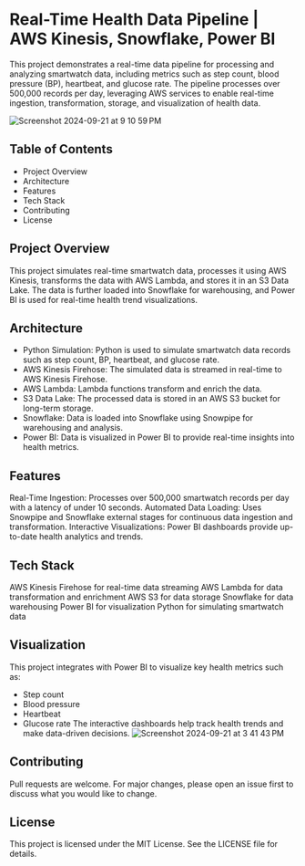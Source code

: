# Real-Time Health Data Pipeline | AWS Kinesis, Snowflake, Power BI

This project demonstrates a real-time data pipeline for processing and analyzing smartwatch data, including metrics such as step count, blood pressure (BP), heartbeat, and glucose rate. The pipeline processes over 500,000 records per day, leveraging AWS services to enable real-time ingestion, transformation, storage, and visualization of health data.

![Screenshot 2024-09-21 at 9 10 59 PM](https://github.com/user-attachments/assets/fcc9b126-14df-4047-b866-d0ab619ed533)


## Table of Contents

* Project Overview       
* Architecture
* Features
* Tech Stack
* Contributing
* License

## Project Overview
This project simulates real-time smartwatch data, processes it using AWS Kinesis, transforms the data with AWS Lambda, and stores it in an S3 Data Lake. The data is further loaded into Snowflake for warehousing, and Power BI is used for real-time health trend visualizations.

## Architecture
* Python Simulation: Python is used to simulate smartwatch data records such as step count, BP, heartbeat, and glucose rate.
* AWS Kinesis Firehose: The simulated data is streamed in real-time to AWS Kinesis Firehose.
* AWS Lambda: Lambda functions transform and enrich the data.
* S3 Data Lake: The processed data is stored in an AWS S3 bucket for long-term storage.
* Snowflake: Data is loaded into Snowflake using Snowpipe for warehousing and analysis.
* Power BI: Data is visualized in Power BI to provide real-time insights into health metrics.

## Features
Real-Time Ingestion: Processes over 500,000 smartwatch records per day with a latency of under 10 seconds.
Automated Data Loading: Uses Snowpipe and Snowflake external stages for continuous data ingestion and transformation.
Interactive Visualizations: Power BI dashboards provide up-to-date health analytics and trends.

## Tech Stack
AWS Kinesis Firehose for real-time data streaming
AWS Lambda for data transformation and enrichment
AWS S3 for data storage
Snowflake for data warehousing
Power BI for visualization
Python for simulating smartwatch data

## Visualization

This project integrates with Power BI to visualize key health metrics such as:
* Step count
* Blood pressure
* Heartbeat
* Glucose rate
The interactive dashboards help track health trends and make data-driven decisions.
![Screenshot 2024-09-21 at 3 41 43 PM](https://github.com/user-attachments/assets/9eec3ec2-415c-4722-a932-ef149aefa374)


## Contributing
Pull requests are welcome. For major changes, please open an issue first to discuss what you would like to change.

## License
This project is licensed under the MIT License. See the LICENSE file for details.
